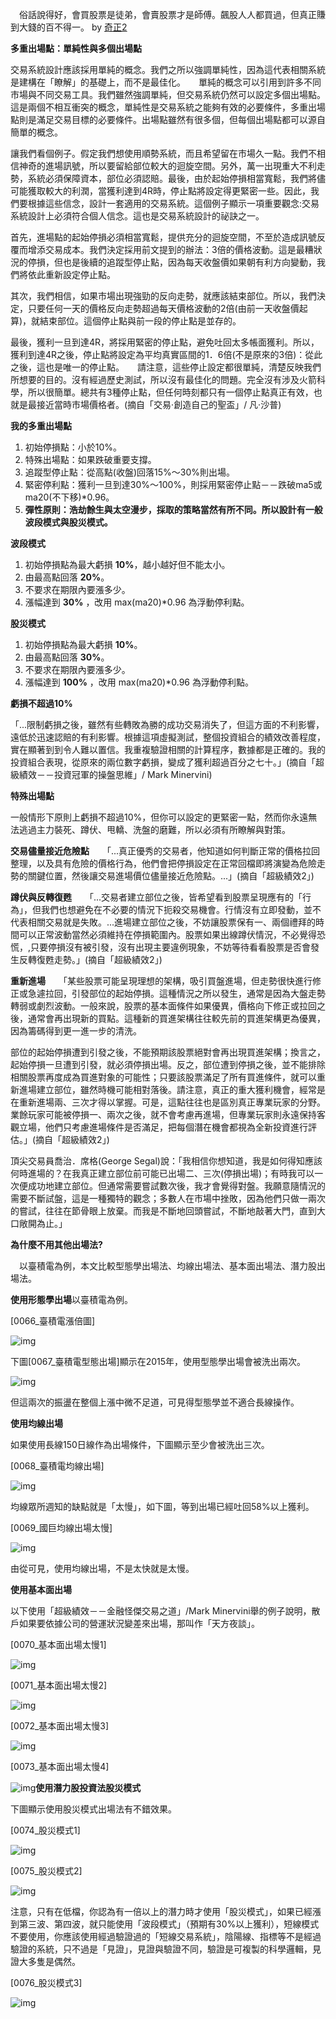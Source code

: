 　俗話說得好，會買股票是徒弟，會賣股票才是師傅。飆股人人都買過，但真正賺到大錢的百不得一。  by [奇正2](https://www.facebook.com/groups/ssd9971/)


**多重出場點：單純性與多個出場點**　　

交易系統設計應該採用單純的概念。我們之所以強調單純性，因為這代表相關系統是建構在「瞭解」的基礎上，而不是最佳化。　　單純的概念可以引用到許多不同市場與不同交易工具。我們雖然強調單純，但交易系統仍然可以設定多個出場點。這是兩個不相互衝突的概念，單純性是交易系統之能夠有效的必要條件，多重出場點則是滿足交易目標的必要條件。出場點雖然有很多個，但每個出場點都可以源自簡單的概念。

讓我們看個例子。假定我們想使用順勢系統，而且希望留在市場久一點。我們不相信神奇的進場訊號，所以要留給部位較大的迴旋空間。另外，萬一出現重大不利走勢，系統必須保障資本，部位必須認賠。最後，由於起始停損相當寬鬆，我們將儘可能獲取較大的利潤，當獲利達到4R時，停止點將設定得更緊密一些。因此，我們要根據這些信念，設計一套適用的交易系統。這個例子顯示一項重要觀念:交易系統設計上必須符合個人信念。這也是交易系統設計的祕訣之一。　　

首先，進場點的起始停損必須相當寬鬆，提供充分的迴旋空間，不至於造成訊號反覆而增添交易成本。我們決定採用前文提到的辦法：3倍的價格波動。這是最糟狀況的停損，但也是後續的追蹤型停止點，因為每天收盤價如果朝有利方向變動，我們將依此重新設定停止點。　　

其次，我們相信，如果市場出現強勁的反向走勢，就應該結束部位。所以，我們決定，只要任何一天的價格反向走勢超過每天價格波動的2倍(由前一天收盤價起算)，就結束部位。這個停止點與前一段的停止點是並存的。　　

最後，獲利一旦到達4R，將採用緊密的停止點，避免吐回太多帳面獲利。所以，獲利到達4R之後，停止點將設定為平均真實區間的1．6倍(不是原來的3倍)：從此之後，這也是唯一的停止點。　　請注意，這些停止設定都很單純，清楚反映我們所想要的目的。沒有經過歷史測試，所以沒有最佳化的問題。完全沒有涉及火箭科學，所以很簡單。總共有3種停止點，但任何時刻都只有一個停止點真正有效，也就是最接近當時市場價格者。(摘自「交易‧創造自己的聖盃」/ 凡‧沙普)



**我的多重出場點**　　

1. 初始停損點：小於10%。　　
2. 特殊出場點：如果跌破重要支撐。　　
3. 追蹤型停止點：從高點(收盤)回落15%～30%則出場。　　
4.  緊密停利點：獲利一旦到達30%～100%，則採用緊密停止點－－跌破ma5或ma20(不下移)*0.96。　　
5. **彈性原則：浩劫餘生與太空漫步，採取的策略當然有所不同。所以設計有一般波段模式與股災模式。**

**波段模式**　　

1. 初始停損點為最大虧損 **10%**，越小越好但不能太小。　　
2. 由最高點回落 **20%**。　　
3. 不要求在期限內要漲多少。　　
4. 漲幅達到 **30%** ，改用 max(ma20)*0.96 為浮動停利點。

**股災模式**　　

1. 初始停損點為最大虧損 **10%**。　　
2. 由最高點回落 **30%**。　　
3. 不要求在期限內要漲多少。　　
4. 漲幅達到 **100%** ，改用 max(ma20)*0.96 為浮動停利點。　

**虧損不超過10%**　　

「...限制虧損之後，雖然有些轉敗為勝的成功交易消失了，但這方面的不利影響，遠低於迅速認賠的有利影響。根據這項虛擬測試，整個投資組合的績效改善程度，實在顯著到到令人難以置信。我重複驗證相關的計算程序，數據都是正確的。我的投資組合表現，從原來的兩位數字虧損，變成了獲利超過百分之七十。」(摘自「超級績效－－投資冠軍的操盤思維」/ Mark Minervini)

**特殊出場點**　　

一般情形下原則上虧損不超過10%，但你可以設定的更緊密一點，然而你永遠無法逃過主力裝死、蹲伏、甩轎、洗盤的磨難，所以必須有所瞭解與對策。

**交易儘量接近危險點**　　「...真正優秀的交易者，他知道如何判斷正常的價格拉回整理，以及具有危險的價格行為，他們會把停損設定在正常回檔即將演變為危險走勢的關鍵位置，然後讓交易進場價位儘量接近危險點。...」(摘自「超級績效2」)



**蹲伏與反轉復甦**　　「...交易者建立部位之後，皆希望看到股票呈現應有的「行為」，但我們也想避免在不必要的情況下扼殺交易機會。行情沒有立即發動，並不代表相關交易就是失敗。...進場建立部位之後，不妨讓股票保有一、兩個禮拜的時間可以正常波動當然必須維持在停損範圍內。股票如果出線蹲伏情況，不必覺得恐慌，,只要停損沒有被引發，沒有出現主要違例現象，不妨等待看看股票是否會發生反轉復甦走勢。」(摘自「超級績效2」)



**重新進場**　　「某些股票可能呈現理想的架構，吸引買盤進場，但走勢很快進行修正或急遽拉回，引發部位的起始停損。這種情況之所以發生，通常是因為大盤走勢轉弱或劇烈波動。一般來說，股票的基本面條件如果優異，價格向下修正或拉回之後，通常會再出現新的買點。這種新的買進架構往往較先前的買進架構更為優異，因為籌碼得到更一進一步的清洗。　　

部位的起始停損遭到引發之後，不能預期該股票絕對會再出現買進架構；換言之，起始停損一旦遭到引發，就必須停損出場。反之，部位遭到停損之後，並不能排除相關股票再度成為買進對象的可能性；只要該股票滿足了所有買進條件，就可以重新進場建立部位，雖然時機可能相對落後。請注意，真正的重大獲利機會，經常是在重新進場兩、三次才得以掌握。可是，這點往往也是區別真正專業玩家的分野。業餘玩家可能被停損一、兩次之後，就不會考慮再進場，但專業玩家則永遠保持客觀立場，他們只考慮進場條件是否滿足，把每個潛在機會都視為全新投資進行評估。」(摘自「超級績效2」)　　

頂尖交易員喬治．席格(George Segal)說：「我相信你想知道，我是如何得知應該何時進場的？在我真正建立部位前可能已出場二、三次(停損出場)；有時我可以一次便成功地建立部位。但通常需要嘗試數次後，我才會覺得對盤。我願意隨情況的需要不斷試盤，這是一種獨特的觀念；多數人在市場中挫敗，因為他們只做一兩次的嘗試，往往在節骨眼上放棄。而我是不斷地回頭嘗試，不斷地敲著大門，直到大口敞開為止。」

**為什麼不用其他出場法?**　　

　以臺積電為例，本文比較型態學出場法、均線出場法、基本面出場法、潛力股出場法。

**使用形態學出場**以臺積電為例。

[0066_臺積電漲倍圖]

![img](images/kvN3xRW8KwFTiU9RfOZjbWK-pUtN0ReJOiuVi5wRx0MaasBFr4zDNmt7j0HMv3DYGoHWEE1nPpfxn8rh9EmlLUm9-JEWGXwuAE86g5ZKEgxTUwEWT5mFy6qJWSaIi7sjvh-5Ikeg6jyofqSyhxV9opg)

下圖[0067_臺積電型態出場]顯示在2015年，使用型態學出場會被洗出兩次。

![img](images/RuI-NDE9WzY-uXAEI-nBwbRWLL6XdCOk-8IXz5oR1XMctnlAt4o5UjNkbAYf3c5xPlN0gxUV6TaeimVKxJpGVK5wc17HaJGyLsg5mGyizSLRcvfrIiaeFo5maU0xlqUsfi7EdKQC1-hTBMi3RLUAhJI)

但這兩次的振盪在整個上漲中微不足道，可見得型態學並不適合長線操作。

**使用均線出場**

如果使用長線150日線作為出場條件，下圖顯示至少會被洗出三次。

[0068_臺積電均線出場]

![img](images/q4WrRwyzQ4DcvoIZUDgMiBkeODQxYqMDc3qxRdujGzBTaRV2XCwALJKXwQCvRS4QYJrLGZT9prhNrBDiNfn6x-4jMhZNrAuFgtdYica7AVLCQV85kkA2hX8DoMsJT10UU5bTEj4HWSA5VzAF4BWEWDk)

均線眾所週知的缺點就是「太慢」，如下圖，等到出場已經吐回58%以上獲利。

[0069_國巨均線出場太慢]

![img](https://lh4.googleusercontent.com/6d-5Si4VIsFmMM70kPYlbKMNb-cd2rOe9rQcgVOpdMVtBxPdiwgY0f0wrinExtqYPEVtv7DALrsk04lqUhpKVGyhSYpK_xWUjzpBHbGrAg0BguP6RCmk6Lo7JYm-myl-tCKCxbAb_vzY91pN4fBEAG4)

由從可見，使用均線出場，不是太快就是太慢。

**使用基本面出場**

以下使用「超級績效－－金融怪傑交易之道」/Mark Minervini舉的例子說明，散戶如果要依據公司的營運狀況變差來出場，那叫作「天方夜談」。

[0070_基本面出場太慢1]

![img](images/_0Gd7sBkvILzAnZZMN4cPcnAoCncJL9JwViZRqWpL_o4XwauO0n1sluao0hBJwik71wd8hF3Ge_H3N6Pfef4HNIiFceVgoXjmHoiG25Eaq4Z6PMuVdyl1R43kjzd5DQEugvecT0agHxiBMoHRVXW5mU)


[0071_基本面出場太慢2]

![img](images/bSkrqQdIwUiK1UdjbQkOtWrvv1LAtHaHUp5CqUd20WbqnLqmcxDcBClqkse79pHN_wAo_LB7S5i8v1TWY9MtR-DrKR-TtLFky37Gy0hAXcvO06AqtZQ6SYpWjqFEBIiiA3cA0lG3GK2U3qD2XTTXIP0)

[0072_基本面出場太慢3]

![img](images/ehhZ58iolE8FpB2i4jvD9rK7bsQyjSaUaE9Vmvif_V4ZcfhB5V-cagw8AzIpoWo2SQNXIqGY4pIZ3tkUw7Qn78j6_U0gMQxrzkC1hgTcFMRuuUW7FFc8aabnGJHT_mVQFAal2oKvMhVhMLZajpKhkGA)

[0073_基本面出場太慢4]

![img](images/NX_Oq4AtMlzsZ6WtGTo1088PrJqqlFSQBiHH4Kx3_nYA6TbCx2IG8FVLJD9V_drNZxnaJW1Jlyno1hgSd6O6Ct-KfkvW3S9kChn0Ovp4puB4C94V_6YcuFAOJSIFEzOmbzBsMtJZNxTXfKeMObICY3U)**使用潛力股投資法股災模式**

下圖顯示使用股災模式出場法有不錯效果。

[0074_股災模式1]

![img](images/8gqm0mjOW44KQqFmpz1dT7IqHdw_OwT7X3jVJt9owRL74K-RNvT24gCd4uwJFoo8qX79EMH7ABhez03BQHjiub9hLWThuQhzV67bzTSnX1guEej7rgz0AiBdXsAVBdRhOplawkdwaf1oaqMIgfLPTMc)

[0075_股災模式2]

![img](images/TrCRwmItp6O2yIOcQgPscB5P8v1IByDlFhvLSkWNZYKjU9fn1KaZqIb6scrjvtwsPJEoVtXOFQwttHT3gaEIqSsb5j_RrF-_MDY1OxBCV3uJPsi5tPytrs0Wlek5fxemIH8RJNDKSIVrak4gL_d4nl0)



注意，只有在低檔，你認為有一倍以上的潛力時才使用「股災模式」，如果已經漲到第三波、第四波，就只能使用「波段模式」（預期有30%以上獲利），短線模式不要使用，你應該使用經過驗證過的「短線交易系統」，陰陽線、指標等不是經過驗證的系統，只不過是「見證」，見證與驗證不同，驗證是可複製的科學邏輯，見證大多隻是偶然。

[0076_股災模式3]

![img](images/PGPBCqGAtVi-vI2Z-zxrtf4BJRQCKhlXl55mIjnOpAFxpYHorbzxbwwa81HW-Gcy4AEPTd6VYbbzLKbpbBNNrG__jO3eApRj-EPnb1klIoSgdI0eOBL0kXH6PIm31h1xgXn8OyFlFma6EPsRTS-y_4U)
